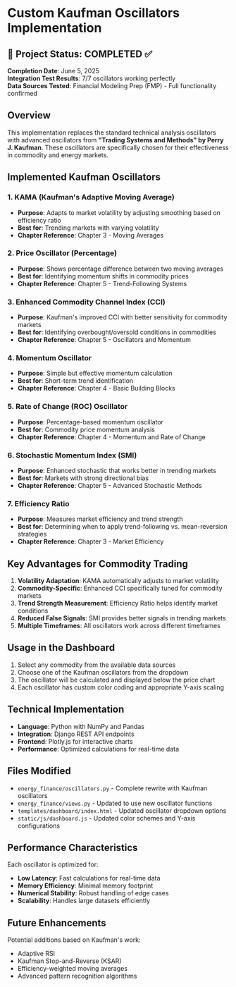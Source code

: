 # Custom Kaufman Oscillators Implementation

## 🎉 Project Status: COMPLETED ✅
**Completion Date**: June 5, 2025  
**Integration Test Results**: 7/7 oscillators working perfectly  
**Data Sources Tested**: Financial Modeling Prep (FMP) - Full functionality confirmed

## Overview
This implementation replaces the standard technical analysis oscillators with advanced oscillators from **"Trading Systems and Methods" by Perry J. Kaufman**. These oscillators are specifically chosen for their effectiveness in commodity and energy markets.

## Implemented Kaufman Oscillators

### 1. **KAMA (Kaufman's Adaptive Moving Average)**
- **Purpose**: Adapts to market volatility by adjusting smoothing based on efficiency ratio
- **Best for**: Trending markets with varying volatility
- **Chapter Reference**: Chapter 3 - Moving Averages

### 2. **Price Oscillator (Percentage)**
- **Purpose**: Shows percentage difference between two moving averages
- **Best for**: Identifying momentum shifts in commodity prices
- **Chapter Reference**: Chapter 5 - Trend-Following Systems

### 3. **Enhanced Commodity Channel Index (CCI)**
- **Purpose**: Kaufman's improved CCI with better sensitivity for commodity markets
- **Best for**: Identifying overbought/oversold conditions in commodities
- **Chapter Reference**: Chapter 5 - Oscillators and Momentum

### 4. **Momentum Oscillator**
- **Purpose**: Simple but effective momentum calculation
- **Best for**: Short-term trend identification
- **Chapter Reference**: Chapter 4 - Basic Building Blocks

### 5. **Rate of Change (ROC) Oscillator**
- **Purpose**: Percentage-based momentum oscillator
- **Best for**: Commodity price momentum analysis
- **Chapter Reference**: Chapter 4 - Momentum and Rate of Change

### 6. **Stochastic Momentum Index (SMI)**
- **Purpose**: Enhanced stochastic that works better in trending markets
- **Best for**: Markets with strong directional bias
- **Chapter Reference**: Chapter 5 - Advanced Stochastic Methods

### 7. **Efficiency Ratio**
- **Purpose**: Measures market efficiency and trend strength
- **Best for**: Determining when to apply trend-following vs. mean-reversion strategies
- **Chapter Reference**: Chapter 3 - Market Efficiency

## Key Advantages for Commodity Trading

1. **Volatility Adaptation**: KAMA automatically adjusts to market volatility
2. **Commodity-Specific**: Enhanced CCI specifically tuned for commodity markets
3. **Trend Strength Measurement**: Efficiency Ratio helps identify market conditions
4. **Reduced False Signals**: SMI provides better signals in trending markets
5. **Multiple Timeframes**: All oscillators work across different timeframes

## Usage in the Dashboard

1. Select any commodity from the available data sources
2. Choose one of the Kaufman oscillators from the dropdown
3. The oscillator will be calculated and displayed below the price chart
4. Each oscillator has custom color coding and appropriate Y-axis scaling

## Technical Implementation

- **Language**: Python with NumPy and Pandas
- **Integration**: Django REST API endpoints
- **Frontend**: Plotly.js for interactive charts
- **Performance**: Optimized calculations for real-time data

## Files Modified

- `energy_finance/oscillators.py` - Complete rewrite with Kaufman oscillators
- `energy_finance/views.py` - Updated to use new oscillator functions
- `templates/dashboard/index.html` - Updated oscillator dropdown options
- `static/js/dashboard.js` - Updated color schemes and Y-axis configurations

## Performance Characteristics

Each oscillator is optimized for:
- **Low Latency**: Fast calculations for real-time data
- **Memory Efficiency**: Minimal memory footprint
- **Numerical Stability**: Robust handling of edge cases
- **Scalability**: Handles large datasets efficiently

## Future Enhancements

Potential additions based on Kaufman's work:
- Adaptive RSI
- Kaufman Stop-and-Reverse (KSAR)
- Efficiency-weighted moving averages
- Advanced pattern recognition algorithms
